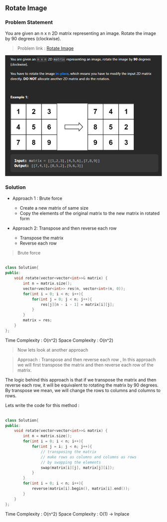 ## Rotate Image 

### Problem Statement
You are given an n x n 2D matrix representing an image. Rotate the image by 90 degrees (clockwise).

> Problem link : [Rotate Image](https://leetcode.com/problems/rotate-image/)

![Alt text](image-6.png)



### Solution

* Approach 1 : Brute force
    *  Create a new matrix of same size
    * Copy the elements of the original matrix to the new matrix in rotated form
     
* Approach 2: Transpose and then reverse each row
    * Transpose the matrix
    * Reverse each row



> Brute force 

```cpp

class Solution{
public:
    void rotate(vector<vector<int>>& matrix) {
        int n = matrix.size();
        vector<vector<int>> res(n, vector<int>(n, 0));
        for(int i = 0; i < n; i++){
            for(int j = 0; j < n; j++){
                res[j][n - i - 1] = matrix[i][j];
            }
        }
        matrix = res;
    }
};

```

Time Complexity : O(n^2)
Space Complexity : O(n^2)

>  Now lets look at another approach

> Approach : Transpose and then reverse each row , In this approach we will first transpose the matrix and then reverse each row of the matrix. 

The logic behind this approach is that if we transpose the matrix and then reverse each row, it will be equivalent to rotating the matrix by 90 degrees. By transpose we mean, we will change the rows to columns and columns to rows.

Lets write the code for this method : 

```cpp

class Solution{
public:
    void rotate(vector<vector<int>>& matrix) {
        int n = matrix.size();
        for(int i = 0; i < n; i++){
            for(int j = i; j < n; j++){
                // transposing the matrix 
                // make rows as columns and columns as rows
                // by swapping the elements
                swap(matrix[i][j], matrix[j][i]);
            }
        }
        for(int i = 0; i < n; i++){
            reverse(matrix[i].begin(), matrix[i].end());
        }
    }
};

```

Time Complexity : O(n^2)
Space Complexity : O(1) -> Inplace



